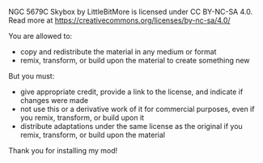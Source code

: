 NGC 5679C Skybox by LittleBitMore is licensed under CC BY-NC-SA 4.0. Read more at https://creativecommons.org/licenses/by-nc-sa/4.0/

You are allowed to:
- copy and redistribute the material in any medium or format
- remix, transform, or build upon the material to create something new

But you must:
- give appropriate credit, provide a link to the license, and indicate if changes were made
- not use this or a derivative work of it for commercial purposes, even if you remix, transform, or build upon it
- distribute adaptations under the same license as the original if you remix, transform, or build upon the material

Thank you for installing my mod!